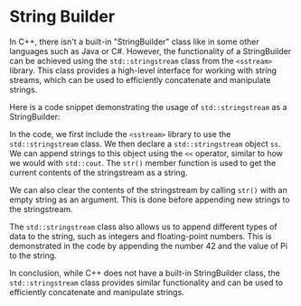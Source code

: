 # String Builder

In C++, there isn't a built-in "StringBuilder" class like in some other languages such as Java or C#. However, the functionality of a StringBuilder can be achieved using the `std::stringstream` class from the `<sstream>` library. This class provides a high-level interface for working with string streams, which can be used to efficiently concatenate and manipulate strings.

Here is a code snippet demonstrating the usage of `std::stringstream` as a StringBuilder:

In the code, we first include the `<sstream>` library to use the `std::stringstream` class. We then declare a `std::stringstream` object `ss`. We can append strings to this object using the `<<` operator, similar to how we would with `std::cout`. The `str()` member function is used to get the current contents of the stringstream as a string.

We can also clear the contents of the stringstream by calling `str()` with an empty string as an argument. This is done before appending new strings to the stringstream.

The `std::stringstream` class also allows us to append different types of data to the string, such as integers and floating-point numbers. This is demonstrated in the code by appending the number 42 and the value of Pi to the string.

In conclusion, while C++ does not have a built-in StringBuilder class, the `std::stringstream` class provides similar functionality and can be used to efficiently concatenate and manipulate strings.
